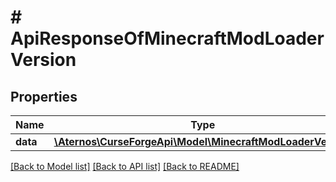 # # ApiResponseOfMinecraftModLoaderVersion

## Properties

Name | Type | Description | Notes
------------ | ------------- | ------------- | -------------
**data** | [**\Aternos\CurseForgeApi\Model\MinecraftModLoaderVersion**](MinecraftModLoaderVersion.md) |  | [optional]

[[Back to Model list]](../../README.md#models) [[Back to API list]](../../README.md#endpoints) [[Back to README]](../../README.md)
